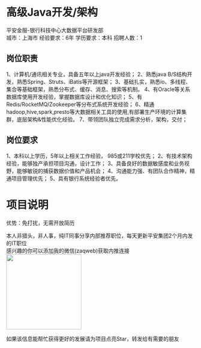 # 高级Java开发/架构
平安金服-银行科技中心大数据平台研发部  
城市：上海市 经验要求：6年 学历要求：本科  招聘人数：1

## 岗位职责
1、计算机/通讯相关专业，具备五年以上java开发经验；
 2、熟悉java B/S结构开发，熟悉Spring、Struts、iBatis等开源框架；
 3、基础扎实，熟悉io、多线程、集合等基础框架，熟悉分布式、缓存、消息、搜索等机制。
 4、有Oracle等关系数据库使用开发经验，掌握数据库设计和优化知识；
 5、有Redis/RocketMQ/Zookeeper等分布式系统开发经验；
 6、精通hadoop,hive,spark,presto等大数据相关工具的使用,有部署生产环境的计算集群，底层架构&性能优化经验。
 7、带领团队独立完成需求分析，架构，交付；

## 岗位要求
1、本科以上学历，5年以上相关工作经验， 985或211学校优先；
 2、有技术架构经验，能够独产承担项目沟通，设计工作；
 3、具备良好的数据敏感度和业务视野，能够敏锐的捕获数据价值和产品机会；
 4、沟通能力强、有团队合作精神，精通项目管理优先；
 5、具有银行系统经验者优先。

# 项目说明

优势：免打扰，无需开放简历

本人非猎头，非人事，纯IT同事分享内部推荐职位，每天更新平安集团2个月内发的IT职位  
感兴趣的你可以添加我的微信(zaqweb)获取内推连接  
<img src="https://github.com/zaqweb/PA-IT-JOBS/blob/master/WechatICode.jpeg"  height="200" width="200">

如果该信息能帮忙获得更好的发展请为项目点亮Star，转发给有需要的朋友




